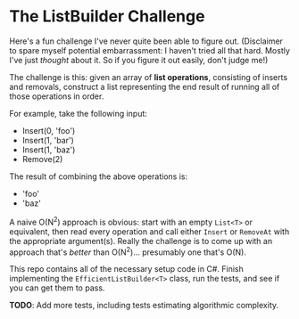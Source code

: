 The ListBuilder Challenge
=========================

Here's a fun challenge I've never quite been able to figure out. (Disclaimer to
spare myself potential embarrassment: I haven't tried all that hard. Mostly
I've just *thought* about it. So if you figure it out easily, don't judge me!)

The challenge is this: given an array of **list operations**, consisting of
inserts and removals, construct a list representing the end result of running
all of those operations in order.

For example, take the following input:

- Insert(0, 'foo')
- Insert(1, 'bar')
- Insert(1, 'baz')
- Remove(2)

The result of combining the above operations is:

- 'foo'
- 'baz'

A naive O(N<sup>2</sup>) approach is obvious: start with an empty `List<T>` or
equivalent, then read every operation and call either `Insert` or `RemoveAt`
with the appropriate argument(s). Really the challenge is to come up with an
approach that's *better* than O(N<sup>2</sup>)... presumably one that's O(N).

This repo contains all of the necessary setup code in C#. Finish implementing
the `EfficientListBuilder<T>` class, run the tests, and see if you can get them
to pass.

**TODO**: Add more tests, including tests estimating algorithmic complexity.

